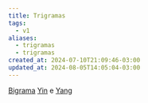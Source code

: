 ```yaml
---
title: Trigramas
tags:
  - v1
aliases:
  - trigramas
  - trigramas
created_at: 2024-07-10T21:09:46-03:00
updated_at: 2024-08-05T14:05:04-03:00
---
```


[Bigrama](Taoismo_Bigrama.md)
[Yin](Taoismo_Yin.md) e [Yang](Taoismo_Yang.md)